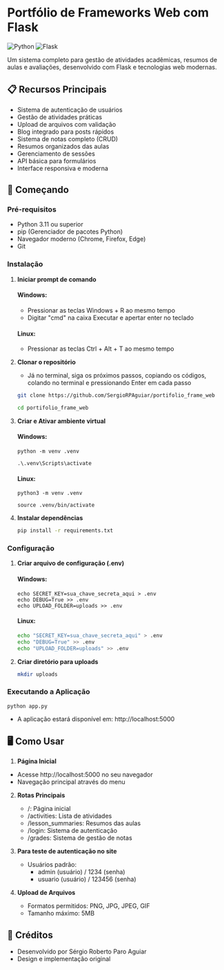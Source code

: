 # Portfólio de Frameworks Web com Flask

![Python](https://img.shields.io/badge/Python-3.11%2B-blue)
![Flask](https://img.shields.io/badge/Flask-2.0%2B-green)

Um sistema completo para gestão de atividades acadêmicas, resumos de aulas e avaliações, desenvolvido com Flask e tecnologias web modernas.

## 📋 Recursos Principais

- Sistema de autenticação de usuários
- Gestão de atividades práticas
- Upload de arquivos com validação
- Blog integrado para posts rápidos
- Sistema de notas completo (CRUD)
- Resumos organizados das aulas
- Gerenciamento de sessões
- API básica para formulários
- Interface responsiva e moderna

## 🚀 Começando

### Pré-requisitos

- Python 3.11 ou superior
- pip (Gerenciador de pacotes Python)
- Navegador moderno (Chrome, Firefox, Edge)
- Git

### Instalação
1. **Iniciar prompt de comando**
   #### Windows:
    - Pressionar as teclas Windows + R ao mesmo tempo
    - Digitar "cmd" na caixa Executar e apertar enter no teclado
   #### Linux:
    - Pressionar as teclas Ctrl + Alt + T ao mesmo tempo
2. **Clonar o repositório**
   - Já no terminal, siga os próximos passos, copiando os códigos, colando no terminal e pressionando Enter em cada passo
     
    ```bash
    git clone https://github.com/SergioRPAguiar/portifolio_frame_web
    ```
   ```bash
   cd portifolio_frame_web 
4. **Criar e Ativar ambiente virtual**
    #### Windows:
       python -m venv .venv
    ```
    .\.venv\Scripts\activate
    ```
    
    #### Linux:
       python3 -m venv .venv
   ```
   source .venv/bin/activate
   ```

5. **Instalar dependências**
    ```bash
    pip install -r requirements.txt
    
### Configuração

1. **Criar arquivo de configuração (.env)**
   #### Windows:
       echo SECRET_KEY=sua_chave_secreta_aqui > .env
       echo DEBUG=True >> .env
       echo UPLOAD_FOLDER=uploads >> .env
   
   #### Linux:
   ```bash
   echo "SECRET_KEY=sua_chave_secreta_aqui" > .env
   echo "DEBUG=True" >> .env
   echo "UPLOAD_FOLDER=uploads" >> .env

3. **Criar diretório para uploads**
    ```bash
    mkdir uploads

### Executando a Aplicação
    python app.py

- A aplicação estará disponível em: http://localhost:5000

## 🖥 Como Usar
1. **Página Inicial**
  - Acesse http://localhost:5000 no seu navegador
  - Navegação principal através do menu

2. **Rotas Principais**
   - /: Página inicial
   - /activities: Lista de atividades
   - /lesson_summaries: Resumos das aulas
   - /login: Sistema de autenticação
   - /grades: Sistema de gestão de notas

3. **Para teste de autenticação no site**
   - Usuários padrão:
     - admin (usuário) / 1234 (senha)
     - usuario (usuário) / 123456 (senha)

4. **Upload de Arquivos**
   - Formatos permitidos: PNG, JPG, JPEG, GIF
   - Tamanho máximo: 5MB
    
## 🙌 Créditos

- Desenvolvido por Sérgio Roberto Paro Aguiar
- Design e implementação original
